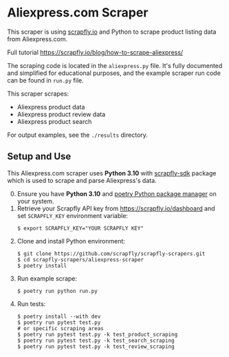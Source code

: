 # Aliexpress.com Scraper

This scraper is using [scrapfly.io](https://scrapfly.io/) and Python to scrape product listing data from Aliexpress.com. 

Full tutorial <https://scrapfly.io/blog/how-to-scrape-aliexpress/>

The scraping code is located in the `aliexpress.py` file. It's fully documented and simplified for educational purposes, and the example scraper run code can be found in `run.py` file.

This scraper scrapes:
- Aliexpress product data
- Aliexpress product review data
- Aliexpress product search

For output examples, see the `./results` directory.

## Setup and Use

This Aliexpress.com scraper uses __Python 3.10__ with [scrapfly-sdk](https://pypi.org/project/scrapfly-sdk/) package which is used to scrape and parse Aliexpress's data.

0. Ensure you have __Python 3.10__ and [poetry Python package manager](https://python-poetry.org/docs/#installation) on your system.
1. Retrieve your Scrapfly API key from <https://scrapfly.io/dashboard> and set `SCRAPFLY_KEY` environment variable:
    ```shell
    $ export SCRAPFLY_KEY="YOUR SCRAPFLY KEY"
    ```
2. Clone and install Python environment:
    ```shell
    $ git clone https://github.com/scrapfly/scrapfly-scrapers.git
    $ cd scrapfly-scrapers/aliexpress-scraper
    $ poetry install
    ```
3. Run example scrape:
    ```shell
    $ poetry run python run.py
    ```
4. Run tests:
    ```shell
    $ poetry install --with dev
    $ poetry run pytest test.py
    # or specific scraping areas
    $ poetry run pytest test.py -k test_product_scraping
    $ poetry run pytest test.py -k test_search_scraping
    $ poetry run pytest test.py -k test_review_scraping
    ```

